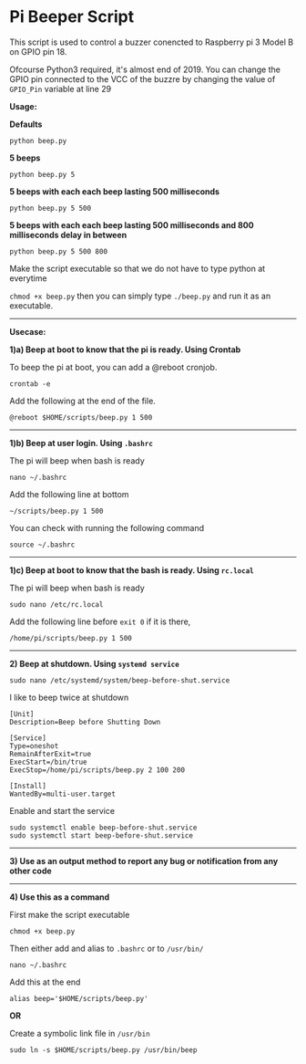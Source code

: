 # Pi Beeper Script

This script is used to control a buzzer conencted to Raspberry pi 3 Model B on GPIO pin 18.

Ofcourse Python3 required, it's almost end of 2019. You can change the GPIO pin connected to the VCC of the buzzre by changing the value of `GPIO_Pin` variable at line 29

**Usage:**

**Defaults**

`python beep.py`

**5 beeps**

`python beep.py 5`

**5 beeps with each each beep lasting 500 milliseconds**

`python beep.py 5 500`

**5 beeps with each each beep lasting 500 milliseconds and 800 milliseconds delay in between**

`python beep.py 5 500 800`

Make the script executable so that we do not have to type python at everytime

`chmod +x beep.py` then you can simply type `./beep.py` and run it as an executable.


------
**Usecase:**

**1)a) Beep at boot to know that the pi is ready. Using Crontab**

To beep the pi at boot, you can add a @reboot cronjob. 

`crontab -e`

Add the following at the end of the file.

`@reboot $HOME/scripts/beep.py 1 500`

------

**1)b) Beep at user login. Using `.bashrc`**

The pi will beep when bash is ready

`nano ~/.bashrc`

Add the following line at bottom

`~/scripts/beep.py 1 500`

You can check with running the following command

`source ~/.bashrc`

------

**1)c) Beep at boot to know that the bash is ready. Using `rc.local`**

The pi will beep when bash is ready

`sudo nano /etc/rc.local`

Add the following line before `exit 0` if it is there,

`/home/pi/scripts/beep.py 1 500`

------
**2) Beep at shutdown. Using `systemd service`**

`sudo nano /etc/systemd/system/beep-before-shut.service`

I like to beep twice at shutdown


```
[Unit]
Description=Beep before Shutting Down

[Service]
Type=oneshot
RemainAfterExit=true
ExecStart=/bin/true
ExecStop=/home/pi/scripts/beep.py 2 100 200

[Install]
WantedBy=multi-user.target
```

Enable and start the service

```
sudo systemctl enable beep-before-shut.service
sudo systemctl start beep-before-shut.service
```

------

**3) Use as an output method to report any bug or notification from any other code**

------

**4) Use this as a command**

First make the script executable

`chmod +x beep.py`

Then either add and alias to `.bashrc` or to `/usr/bin/`

`nano ~/.bashrc`

Add this at the end

`alias beep='$HOME/scripts/beep.py'`

**OR**

Create a symbolic link file in `/usr/bin`

`sudo ln -s $HOME/scripts/beep.py /usr/bin/beep`


